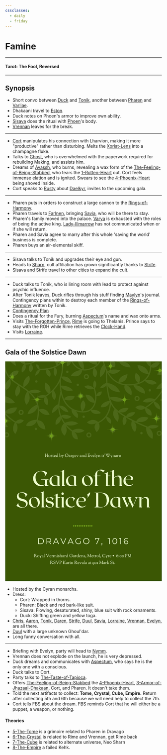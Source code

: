 ```yaml
---
cssclasses:
  - daily
  - friday
---
```

# Famine
***
#### Tarot: The Fool, Reversed
***
## Synopsis
- Short convo between [Duck](../-Characters/Duck.md) and [Tonik](../-Characters/Tonik.md), another between [Pharen](../-Characters/Pharen.md) and [Varliae](../-Characters/-Pharen-Family/Varliae.md).
- Dhakaani travel to [Eston](../-Locations--Planes/Eston.md).
- Duck notes on Phoen's armor to improve own ability.
- [Sisava](../-Characters/Sisava.md) does the ritual with [Phoen](../-Characters/Phoen.md)'s body.
- [Vrennan](../-Characters/Vrennan.md) leaves for the break.
***
- [Cort](../-Characters/Cort.md) manipulates his connection with Lharvion, making it more "productive" rather than disturbing. Melts the [Xoriat-Lens](../-Items/Xoriat-Lens.md) into a champagne fluke.
- Talks to [Ghost](../-Characters/Ghost.md), who is overwhelmed with the paperwork required for rebuilding Making, and assists him.
- Dreams of [Avassh](../-Characters/Avassh.md), who burns, revealing a wax form of the [The-Feeling-of-Being-Stabbed](../-Characters/The-Feeling-of-Being-Stabbed.md), who tears the [1-Rotten-Heart](../-Elements-of-the-Prophecy/1-Rotten-Heart.md) out. Cort feels immense elation and is ignited. Swears to see the [4-Phoenix-Heart](../-Elements-of-the-Prophecy/4-Phoenix-Heart.md) being shoved inside.
- Cort speaks to [Rusty](../-Characters/Rusty.md) about [Daelkyr](../-Groups/Daelkyr.md), invites to the upcoming gala.
***
- Pharen puts in orders to construct a large cannon to the [Rings-of-Harmony](../-Groups/Rings-of-Harmony.md). 
- Pharen travels to [Farlnen](../-Locations--Planes/Farlnen.md), bringing [Savia](../-Characters/-Pharen-Family/Savia.md), who will be there to stay.
- Pharen's family moved into the palace. [Varya](../-Characters/-Pharen-Family/Varya.md) is exhausted with the roles of being the active king. [Lady-Illmarrow](../-Characters/-Pharen-Family/Lady-Illmarrow.md) has not communicated when or if she will return.
- Pharen and Savia agree to marry after this whole 'saving the world' business is complete.
- Pharen buys an air-elemental skiff.
***
- Sisava talks to Tonik and upgrades their eye and gun.
- Heads to [Sharn](../-Locations--Planes/Sharn.md), cult affiliation has grown significantly thanks to [Strife](../-Characters/Strife.md).
- Sisava and Strife travel to other cities to expand the cult.
***
- Duck talks to Tonik, who is lining room with lead to protect against psychic influence.
- After Tonik leaves, Duck rifles through his stuff finding [Maylyn](../-Characters/Maylyn.md)'s journal. Contingency plans within to destroy each member of the [Rings-of-Harmony](../-Groups/Rings-of-Harmony.md) written by Tonik.
- [Contingency Plan](../../../../../99%20-%20META/attachments/ContigencyPlanMyopiaTonik.png)
- Does a ritual for the Fury, burning [Aspectum](../-Characters/Aspectum.md)'s name and wax onto arms.
- Visits [The-Forgotten-Prince](../-Characters/The-Forgotten-Prince.md), [Rime](../-Characters/Rime.md) is going to Thelanis. Prince says to stay with the ROH while Rime retrieves the [Clock-Hand](../-Items/Clock-Hand.md).
- Visits [Lorraine](../-Characters/Lorraine.md).
***
## Gala of the Solstice Dawn

![summer-gala-invite](../-Characters/-images/summer-gala-invite.png)

- Hosted by the Cyran monarchs.
- Dress:
	- Cort: Wrapped in thorns.
	- Pharen: Black and red bark-like suit.
	- Sisava: Flowing, desaturated, shiny, blue suit with rock ornaments.
	- Duck: Shifting green and yellow toga.
- [Chris](../../-Sacrosanct/Characters/Chris.md), [Aaron](../../-Sacrosanct/Characters/Aaron.md), [Tonik](../-Characters/Tonik.md), [Daren](../../-Sacrosanct/Characters/Daren.md), [Strife](../-Characters/Strife.md), [Duul](../-Characters/Duul.md), [Savia](../-Characters/-Pharen-Family/Savia.md), [Lorraine](../-Characters/Lorraine.md), [Vrennan](../-Characters/Vrennan.md), [Evelyn](../../-Sacrosanct/Characters/Evelyn.md), are all there.
- [Duul](../-Characters/Duul.md) with a large unknown Ghoul'dar.
- Long funny conversation with all.
***
- Briefing with Evelyn, party will head to [Nymm](../-Locations--Planes/Nymm.md).
- Vrennan does not explode on the launch, he is very depressed.
- Duck dreams and communicates with [Aspectum](../-Characters/Aspectum.md), who says he is the only one with a conscious.
- Duck talks to Cort.
- Party talks to [The-Taste-of-Tapioca](../-Characters/The-Taste-of-Tapioca.md).
- Offers [The-Feeling-of-Being-Stabbed](../-Characters/The-Feeling-of-Being-Stabbed.md) the [4-Phoenix-Heart](../-Elements-of-the-Prophecy/4-Phoenix-Heart.md), [3-Armor-of-Jhazaal-Dhakaan](../-Elements-of-the-Prophecy/3-Armor-of-Jhazaal-Dhakaan.md), Cort, and Pharen. It doesn't take them.
- Told the next artifacts to collect: **Tome, Crystal, Cube, Empire.** Return after collecting 5th and 6th because we will need help to collect the 7th.
- Cort tells FBS about the dream. FBS reminds Cort that he will either be a puppet, a weapon, or nothing.

#### Theories
* [5-The-Tome](../-Elements-of-the-Prophecy/5-The-Tome.md) is a grimoire related to Pharen in Dravago
* [6-The-Crystal](../-Elements-of-the-Prophecy/6-The-Crystal.md) is related to Rime and Vrennan, get Rime back
* [7-The-Cube](../-Elements-of-the-Prophecy/7-The-Cube.md) is related to alternate universe, Neo Sharn
* [8-The-Empire](../-Elements-of-the-Prophecy/8-The-Empire.md) a failed Kehk.